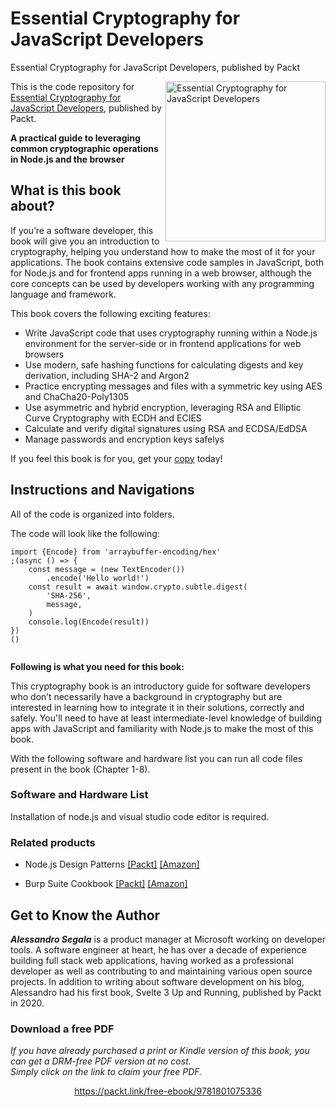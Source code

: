 # Essential Cryptography for JavaScript Developers
Essential Cryptography for JavaScript Developers, published by Packt

<a href="https://www.packtpub.com/product/essential-cryptography-for-javascript-developers/9781801075336"><img src="https://static.packt-cdn.com/products/9781801075336/cover/smaller" alt="Essential Cryptography for JavaScript Developers" height="256px" align="right"></a>

This is the code repository for [Essential Cryptography for JavaScript Developers](https://www.packtpub.com/product/essential-cryptography-for-javascript-developers/9781801075336), published by Packt.

**A practical guide to leveraging common cryptographic operations in Node.js and the browser**

## What is this book about?
If you’re a software developer, this book will give you an introduction to cryptography, helping you understand how to make the most of it for your applications. The book contains extensive code samples in JavaScript, both for Node.js and for frontend apps running in a web browser, although the core concepts can be used by developers working with any programming language and framework.

This book covers the following exciting features: 
* Write JavaScript code that uses cryptography running within a Node.js environment for the server-side or in frontend applications for web browsers
* Use modern, safe hashing functions for calculating digests and key derivation, including SHA-2 and Argon2
* Practice encrypting messages and files with a symmetric key using AES and ChaCha20-Poly1305
* Use asymmetric and hybrid encryption, leveraging RSA and Elliptic Curve Cryptography with ECDH and ECIES
* Calculate and verify digital signatures using RSA and ECDSA/EdDSA
* Manage passwords and encryption keys safelys

If you feel this book is for you, get your [copy](https://www.amazon.com/Essential-Cryptography-JavaScript-Developers-cryptographic-dp-1801075336/dp/1801075336/ref=mt_other?_encoding=UTF8&me=&qid=) today!

## Instructions and Navigations
All of the code is organized into folders.

The code will look like the following:
```
import {Encode} from 'arraybuffer-encoding/hex'
;(async () => {
    const message = (new TextEncoder())
        .encode('Hello world!')
    const result = await window.crypto.subtle.digest(
        'SHA-256',
        message,
    )
    console.log(Encode(result))
})
()


```
**Following is what you need for this book:**

This cryptography book is an introductory guide for software developers who don’t necessarily have a background in cryptography but are interested in learning how to integrate it in their solutions, correctly and safely. You'll need to have at least intermediate-level knowledge of building apps with JavaScript and familiarity with Node.js to make the most of this book.

With the following software and hardware list you can run all code files present in the book (Chapter 1-8).

### Software and Hardware List

Installation  of node.js and visual studio code editor is required.

### Related products <Other books you may enjoy>
* Node.js Design Patterns [[Packt]](https://www.packtpub.com/product/node-js-design-patterns/9781783287314) [[Amazon]](https://www.amazon.in/Node-js-Design-Patterns-production-grade-applications/dp/1839214112/ref=asc_df_1839214112/?tag=googleshopdes-21&linkCode=df0&hvadid=397084287320&hvpos=&hvnetw=g&hvrand=2709659952117084373&hvpone=&hvptwo=&hvqmt=&hvdev=c&hvdvcmdl=&hvlocint=&hvlocphy=9303006&hvtargid=pla-932579373733&psc=1&ext_vrnc=hi)

* Burp Suite Cookbook [[Packt]](https://www.packtpub.com/product/burp-suite-cookbook/9781789531732) [[Amazon]](https://www.amazon.in/Burp-Suite-Cookbook-Practical-penetration/dp/178953173X/ref=asc_df_178953173X/?tag=googleshopdes-21&linkCode=df0&hvadid=396986908032&hvpos=&hvnetw=g&hvrand=12723002900432584008&hvpone=&hvptwo=&hvqmt=&hvdev=c&hvdvcmdl=&hvlocint=&hvlocphy=9303006&hvtargid=pla-562430560680&psc=1&ext_vrnc=hiC)

## Get to Know the Author
  
***Alessandro Segala*** is a product manager at Microsoft working on developer tools. A software engineer at heart, he has over a decade of experience building full stack web applications, having worked as a professional developer as well as contributing to and maintaining various open source projects. In addition to writing about software development on his blog, Alessandro had his first book, Svelte 3 Up and Running, published by Packt in 2020.


### Download a free PDF

 <i>If you have already purchased a print or Kindle version of this book, you can get a DRM-free PDF version at no cost.<br>Simply click on the link to claim your free PDF.</i>
<p align="center"> <a href="https://packt.link/free-ebook/9781801075336">https://packt.link/free-ebook/9781801075336 </a> </p>